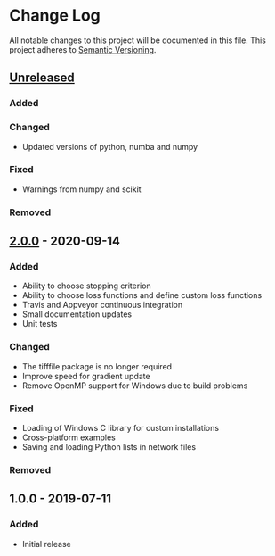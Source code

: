 # Change Log
All notable changes to this project will be documented in this file.
This project adheres to [Semantic Versioning](http://semver.org/).

## [Unreleased]

### Added

### Changed
 * Updated versions of python, numba and numpy

### Fixed
 * Warnings from numpy and scikit

### Removed

## [2.0.0] - 2020-09-14

### Added

* Ability to choose stopping criterion
* Ability to choose loss functions and define custom loss functions
* Travis and Appveyor continuous integration
* Small documentation updates
* Unit tests

### Changed

* The tifffile package is no longer required
* Improve speed for gradient update
* Remove OpenMP support for Windows due to build problems

### Fixed

* Loading of Windows C library for custom installations
* Cross-platform examples
* Saving and loading Python lists in network files

### Removed

## 1.0.0 - 2019-07-11

### Added
- Initial release

[Unreleased]: https://github.com/dmpelt/msdnet/compare/v2.0.0...HEAD
[2.0.0]: https://github.com/dmpelt/msdnet/compare/v1.0.0...v2.0.0


